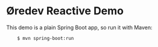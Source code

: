 # Øredev Reactive Demo

This demo is a plain Spring Boot app, so run it with Maven:

		$ mvn spring-boot:run
